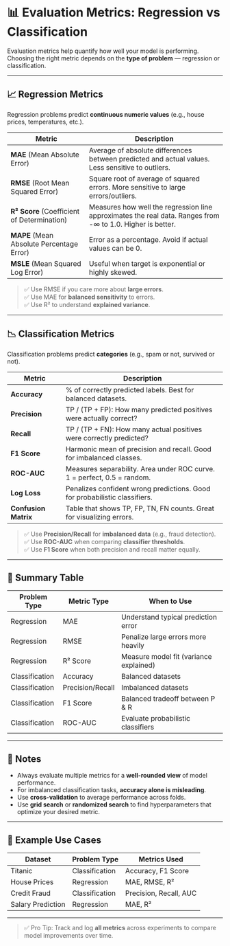 # 📊 Evaluation Metrics: Regression vs Classification

Evaluation metrics help quantify how well your model is performing. Choosing the right metric depends on the **type of problem** — regression or classification.

---

## 📈 Regression Metrics

Regression problems predict **continuous numeric values** (e.g., house prices, temperatures, etc.).

| Metric | Description |
|--------|-------------|
| **MAE** (Mean Absolute Error) | Average of absolute differences between predicted and actual values. Less sensitive to outliers. |
| **RMSE** (Root Mean Squared Error) | Square root of average of squared errors. More sensitive to large errors/outliers. |
| **R² Score** (Coefficient of Determination) | Measures how well the regression line approximates the real data. Ranges from -∞ to 1.0. Higher is better. |
| **MAPE** (Mean Absolute Percentage Error) | Error as a percentage. Avoid if actual values can be 0. |
| **MSLE** (Mean Squared Log Error) | Useful when target is exponential or highly skewed. |

> ✅ Use RMSE if you care more about **large errors**.  
> ✅ Use MAE for **balanced sensitivity** to errors.  
> ✅ Use R² to understand **explained variance**.

---

## 📉 Classification Metrics

Classification problems predict **categories** (e.g., spam or not, survived or not).

| Metric     | Description |
|------------|-------------|
| **Accuracy**       | % of correctly predicted labels. Best for balanced datasets. |
| **Precision**      | TP / (TP + FP): How many predicted positives were actually correct? |
| **Recall**         | TP / (TP + FN): How many actual positives were correctly predicted? |
| **F1 Score**       | Harmonic mean of precision and recall. Good for imbalanced classes. |
| **ROC-AUC**        | Measures separability. Area under ROC curve. 1 = perfect, 0.5 = random. |
| **Log Loss**       | Penalizes confident wrong predictions. Good for probabilistic classifiers. |
| **Confusion Matrix** | Table that shows TP, FP, TN, FN counts. Great for visualizing errors. |

> ✅ Use **Precision/Recall** for **imbalanced data** (e.g., fraud detection).  
> ✅ Use **ROC-AUC** when comparing **classifier thresholds**.  
> ✅ Use **F1 Score** when both precision and recall matter equally.

---

## 🧪 Summary Table

| Problem Type   | Metric Type        | When to Use                           |
|----------------|--------------------|----------------------------------------|
| Regression     | MAE                | Understand typical prediction error    |
| Regression     | RMSE               | Penalize large errors more heavily     |
| Regression     | R² Score           | Measure model fit (variance explained) |
| Classification | Accuracy           | Balanced datasets                      |
| Classification | Precision/Recall   | Imbalanced datasets                    |
| Classification | F1 Score           | Balanced tradeoff between P & R        |
| Classification | ROC-AUC            | Evaluate probabilistic classifiers     |

---

## 📝 Notes

- Always evaluate multiple metrics for a **well-rounded view** of model performance.
- For imbalanced classification tasks, **accuracy alone is misleading**.
- Use **cross-validation** to average performance across folds.
- Use **grid search** or **randomized search** to find hyperparameters that optimize your desired metric.

---

## 📌 Example Use Cases

| Dataset       | Problem Type   | Metrics Used         |
|---------------|----------------|-----------------------|
| Titanic       | Classification | Accuracy, F1 Score    |
| House Prices  | Regression     | MAE, RMSE, R²         |
| Credit Fraud  | Classification | Precision, Recall, AUC|
| Salary Prediction | Regression | MAE, R²               |

---

> ✅ Pro Tip: Track and log **all metrics** across experiments to compare model improvements over time.
